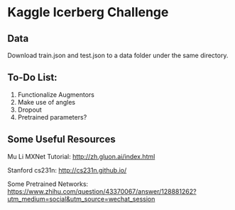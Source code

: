 # Kaggle Icerberg Challenge

## Data
Download train.json and test.json to a data folder under the same directory. 

## To-Do List:
1. Functionalize Augmentors
2. Make use of angles
3. Dropout
4. Pretrained parameters?

## Some Useful Resources
Mu Li MXNet Tutorial:  http://zh.gluon.ai/index.html 

Stanford cs231n: http://cs231n.github.io/

Some Pretrained Networks: https://www.zhihu.com/question/43370067/answer/128881262?utm_medium=social&utm_source=wechat_session

